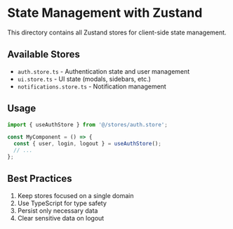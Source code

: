 # State Management with Zustand

This directory contains all Zustand stores for client-side state management.

## Available Stores

- `auth.store.ts` - Authentication state and user management
- `ui.store.ts` - UI state (modals, sidebars, etc.)
- `notifications.store.ts` - Notification management

## Usage

```typescript
import { useAuthStore } from '@/stores/auth.store';

const MyComponent = () => {
  const { user, login, logout } = useAuthStore();
  // ...
};
```

## Best Practices

1. Keep stores focused on a single domain
2. Use TypeScript for type safety
3. Persist only necessary data
4. Clear sensitive data on logout